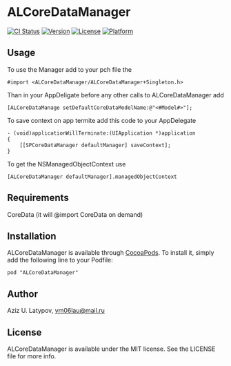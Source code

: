 # ALCoreDataManager

[![CI Status](http://img.shields.io/travis/appleios/ALCoreDataManager.svg?style=flat)](https://travis-ci.org/appleios/ALCoreDataManager)
[![Version](https://img.shields.io/cocoapods/v/ALCoreDataManager.svg?style=flat)](http://cocoadocs.org/docsets/ALCoreDataManager)
[![License](https://img.shields.io/cocoapods/l/ALCoreDataManager.svg?style=flat)](http://cocoadocs.org/docsets/ALCoreDataManager)
[![Platform](https://img.shields.io/cocoapods/p/ALCoreDataManager.svg?style=flat)](http://cocoadocs.org/docsets/ALCoreDataManager)

## Usage

To use the Manager add to your pch file the
```objc
#import <ALCoreDataManager/ALCoreDataManager+Singleton.h>
```
Than in your AppDeligate before any other calls to ALCoreDataManager add
```objc
[ALCoreDataManage setDefaultCoreDataModelName:@"<#Model#>"];
```

To save context on app termite add this code to your AppDelegate
```objc
- (void)applicationWillTerminate:(UIApplication *)application
{
    [[SPCoreDataManager defaultManager] saveContext];
}
```

To get the NSManagedObjectContext use
```objc
[ALCoreDataManager defaultManager].managedObjectContext
```

## Requirements

CoreData (it will @import CoreData on demand)

## Installation

ALCoreDataManager is available through [CocoaPods](http://cocoapods.org). To install
it, simply add the following line to your Podfile:

    pod "ALCoreDataManager"

## Author

Aziz U. Latypov, vm06lau@mail.ru

## License

ALCoreDataManager is available under the MIT license. See the LICENSE file for more info.

